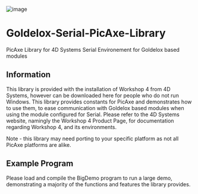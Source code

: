 ![image](http://www.4dsystems.com.au/imagenes/header.png)

Goldelox-Serial-PicAxe-Library
=============================

PicAxe Library for 4D Systems Serial Environement for Goldelox based modules

## Information

This library is provided with the installation of Workshop 4 from 4D Systems, however can be downloaded here for people who do not run Windows.
This library provides constants for PicAxe and demonstrates how to use them, to ease communication with Goldelox based modules when using the module configured for Serial.
Please refer to the 4D Systems website, namingly the Workshop 4 Product Page, for documentation regarding Workshop 4, and its environments.

Note - this library may need porting to your specific platform as not all PicAxe platforms are alike.

## Example Program

Please load and compile the BigDemo program to run a large demo, demonstrating a majority of the functions and features the library provides.